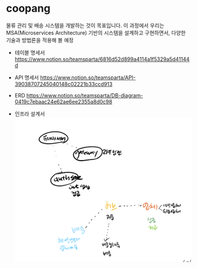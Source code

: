 # coopang
물류 관리 및 배송 시스템을 개발하는 것이 목표입니다.  이 과정에서 우리는 MSA(Microservices Architecture) 기반의 시스템을 설계하고 구현하면서, 다양한 기술과 방법론을 적용해 볼 예정


* 테이블 명세서
https://www.notion.so/teamsparta/6816d52d899a4114a1f5329a5d41144d

* API 명세서
https://www.notion.so/teamsparta/API-39038707245040148c02221b33ccd913

* ERD
https://www.notion.so/teamsparta/DB-diagram-0419c7ebaac24e62ae6ee2355a8d0c98

* 인프라 설계서
![alt text](image.png)